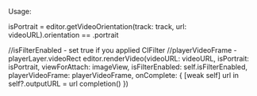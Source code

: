Usage: 

isPortrait = editor.getVideoOrientation(track: track, url: videoURL).orientation == .portrait
            
//isFilterEnabled - set true if you applied CIFilter
//playerVideoFrame - playerLayer.videoRect
editor.renderVideo(videoURL: videoURL, isPortrait: isPortrait, viewForAttach: imageView, isFilterEnabled: self.isFilterEnabled, playerVideoFrame: playerVideoFrame, onComplete: { [weak self] url in
       self?.outputURL = url
       completion()
})

